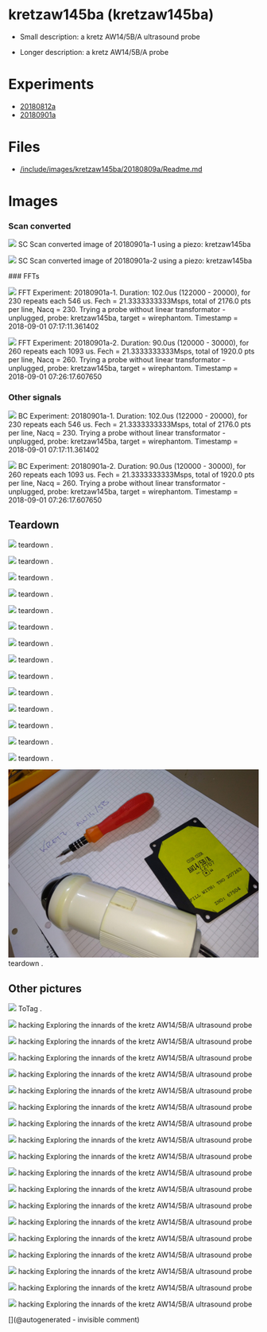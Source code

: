 # kretzaw145ba (kretzaw145ba)

* Small description: a kretz AW14/5B/A ultrasound probe

* Longer description: a kretz AW14/5B/A probe

# Experiments

* [20180812a](/include/experiments/auto/20180812a.md)
* [20180901a](/include/experiments/auto/20180901a.md)


# Files

* [/include/images/kretzaw145ba/20180809a/Readme.md](/include/images/kretzaw145ba/20180809a/Readme.md)


# Images

### Scan converted 

![](/matty/20180901a/images/SC_20180901a-1-fft.jpg)
SC
Scan converted image of 20180901a-1 using a piezo: kretzaw145ba

![](/matty/20180901a/images/SC_20180901a-2-fft.jpg)
SC
Scan converted image of 20180901a-2 using a piezo: kretzaw145ba

### FFTs 

![](/matty/20180901a/images/Spectrum_20180901a-1.jpg)
FFT
Experiment: 20180901a-1. Duration: 102.0us (122000 - 20000), for 230 repeats each 546 us. Fech = 21.3333333333Msps, total of 2176.0 pts per line, Nacq = 230. Trying a probe without linear transformator - unplugged, probe: kretzaw145ba, target = wirephantom. Timestamp = 2018-09-01 07:17:11.361402

![](/matty/20180901a/images/Spectrum_20180901a-2.jpg)
FFT
Experiment: 20180901a-2. Duration: 90.0us (120000 - 30000), for 260 repeats each 1093 us. Fech = 21.3333333333Msps, total of 1920.0 pts per line, Nacq = 260. Trying a probe without linear transformator - unplugged, probe: kretzaw145ba, target = wirephantom. Timestamp = 2018-09-01 07:26:17.607650

### Other signals 

![](/matty/20180901a/images/2DArray_20180901a-1.jpg)
BC
Experiment: 20180901a-1. Duration: 102.0us (122000 - 20000), for 230 repeats each 546 us. Fech = 21.3333333333Msps, total of 2176.0 pts per line, Nacq = 230. Trying a probe without linear transformator - unplugged, probe: kretzaw145ba, target = wirephantom. Timestamp = 2018-09-01 07:17:11.361402

![](/matty/20180901a/images/2DArray_20180901a-2.jpg)
BC
Experiment: 20180901a-2. Duration: 90.0us (120000 - 30000), for 260 repeats each 1093 us. Fech = 21.3333333333Msps, total of 1920.0 pts per line, Nacq = 260. Trying a probe without linear transformator - unplugged, probe: kretzaw145ba, target = wirephantom. Timestamp = 2018-09-01 07:26:17.607650

## Teardown 

![](/include/images/kretzaw145ba/20180811a/P_20180811_190929.jpg)
teardown
.

![](/include/images/kretzaw145ba/20180811b/P_20180811_175204.jpg)
teardown
.

![](/include/images/kretzaw145ba/20180811b/P_20180811_175211.jpg)
teardown
.

![](/include/images/kretzaw145ba/20180811b/P_20180811_175217.jpg)
teardown
.

![](/include/images/kretzaw145ba/P_20180809_193948.jpg)
teardown
.

![](/include/images/kretzaw145ba/P_20180809_193956.jpg)
teardown
.

![](/include/images/kretzaw145ba/P_20180809_194007.jpg)
teardown
.

![](/include/images/kretzaw145ba/P_20180809_194016.jpg)
teardown
.

![](/include/images/kretzaw145ba/P_20180809_194027.jpg)
teardown
.

![](/include/images/kretzaw145ba/P_20180809_194058.jpg)
teardown
.

![](/include/images/kretzaw145ba/P_20180809_194206.jpg)
teardown
.

![](/include/images/kretzaw145ba/P_20180809_194227.jpg)
teardown
.

![](/include/images/kretzaw145ba/P_20180809_195413.jpg)
teardown
.

![](/include/images/kretzaw145ba/P_20180809_195622.jpg)
teardown
.

![](/include/probes/viewmes/kretzaw145ba.jpg)
teardown
.

## Other pictures 

![](/include/images/kretzaw145ba/20180811a/20180811a-3first-lines-fft.jpg)
ToTag
.

![](/include/images/kretzaw145ba/20180812a/image-20180812a-18-wirephantom-big.png)
hacking
Exploring the innards of the kretz AW14/5B/A ultrasound probe

![](/include/images/kretzaw145ba/20180812a/image-20180812a-18-wirephantom.png)
hacking
Exploring the innards of the kretz AW14/5B/A ultrasound probe

![](/include/images/kretzaw145ba/20180812a/images/20180812a-1-all.jpg)
hacking
Exploring the innards of the kretz AW14/5B/A ultrasound probe

![](/include/images/kretzaw145ba/20180812a/images/20180812a-10-all.jpg)
hacking
Exploring the innards of the kretz AW14/5B/A ultrasound probe

![](/include/images/kretzaw145ba/20180812a/images/20180812a-11-all.jpg)
hacking
Exploring the innards of the kretz AW14/5B/A ultrasound probe

![](/include/images/kretzaw145ba/20180812a/images/20180812a-12-all.jpg)
hacking
Exploring the innards of the kretz AW14/5B/A ultrasound probe

![](/include/images/kretzaw145ba/20180812a/images/20180812a-13-all.jpg)
hacking
Exploring the innards of the kretz AW14/5B/A ultrasound probe

![](/include/images/kretzaw145ba/20180812a/images/20180812a-14-all.jpg)
hacking
Exploring the innards of the kretz AW14/5B/A ultrasound probe

![](/include/images/kretzaw145ba/20180812a/images/20180812a-15-all.jpg)
hacking
Exploring the innards of the kretz AW14/5B/A ultrasound probe

![](/include/images/kretzaw145ba/20180812a/images/20180812a-16-all.jpg)
hacking
Exploring the innards of the kretz AW14/5B/A ultrasound probe

![](/include/images/kretzaw145ba/20180812a/images/20180812a-18-all.jpg)
hacking
Exploring the innards of the kretz AW14/5B/A ultrasound probe

![](/include/images/kretzaw145ba/20180812a/images/20180812a-18.jpg)
hacking
Exploring the innards of the kretz AW14/5B/A ultrasound probe

![](/include/images/kretzaw145ba/20180812a/images/20180812a-2-all.jpg)
hacking
Exploring the innards of the kretz AW14/5B/A ultrasound probe

![](/include/images/kretzaw145ba/20180812a/images/20180812a-3-all.jpg)
hacking
Exploring the innards of the kretz AW14/5B/A ultrasound probe

![](/include/images/kretzaw145ba/20180812a/images/20180812a-5-all.jpg)
hacking
Exploring the innards of the kretz AW14/5B/A ultrasound probe

![](/include/images/kretzaw145ba/20180812a/images/20180812a-6-all.jpg)
hacking
Exploring the innards of the kretz AW14/5B/A ultrasound probe

![](/include/images/kretzaw145ba/20180812a/images/20180812a-7-all.jpg)
hacking
Exploring the innards of the kretz AW14/5B/A ultrasound probe

![](/include/images/kretzaw145ba/20180812a/images/20180812a-9-all.jpg)
hacking
Exploring the innards of the kretz AW14/5B/A ultrasound probe





[](@autogenerated - invisible comment)